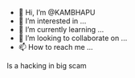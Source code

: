 - 👋 Hi, I’m @KAMBHAPU
- 👀 I’m interested in ...
- 🌱 I’m currently learning ...
- 💞️ I’m looking to collaborate on ...
- 📫 How to reach me ...

<!---
KAMBHAPU/KAMBHAPU is a ✨ special ✨ repository because its `README.md` (this file) appears on your GitHub profile.
You can click the Preview link to take a look at your changes.
--->

Is a hacking in big scam
